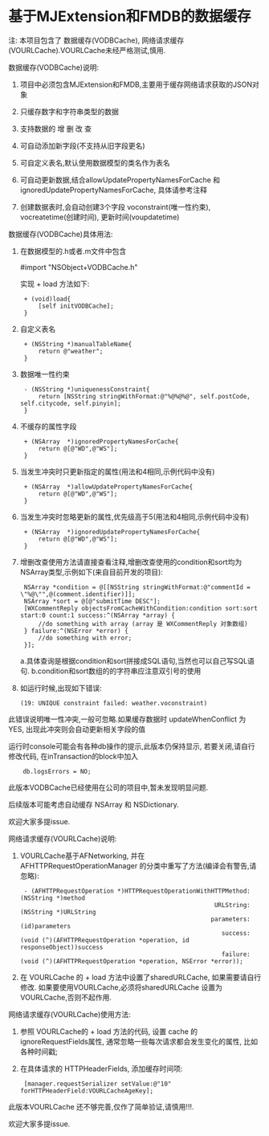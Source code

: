 # 基于MJExtension和FMDB的数据缓存

注:  本项目包含了 数据缓存(VODBCache), 网络请求缓存(VOURLCache).VOURLCache未经严格测试,慎用.

数据缓存(VODBCache)说明:

1. 项目中必须包含MJExtension和FMDB,主要用于缓存网络请求获取的JSON对象

2. 只缓存数字和字符串类型的数据

3. 支持数据的 增 删 改 查

4. 可自动添加新字段(不支持从旧字段更名)

5. 可自定义表名,默认使用数据模型的类名作为表名

6. 可自动更新数据,结合allowUpdatePropertyNamesForCache 和 ignoredUpdatePropertyNamesForCache, 具体请参考注释

7. 创建数据表时,会自动创建3个字段 voconstraint(唯一性约束), vocreatetime(创建时间), 更新时间(voupdatetime)

数据缓存(VODBCache)具体用法:

1. 在数据模型的.h或者.m文件中包含

	#import "NSObject+VODBCache.h"

	实现 + load 方法如下:

		+ (void)load{
	    	[self initVODBCache];
		}

2. 自定义表名

		+ (NSString *)manualTableName{
		    return @"weather";
		}

3. 数据唯一性约束

		- (NSString *)uniquenessConstraint{
		    return [NSString stringWithFormat:@"%@%@%@", self.postCode, self.citycode, self.pinyin];
		}

4. 不缓存的属性字段

		+ (NSArray  *)ignoredPropertyNamesForCache{
		    return @[@"WD",@"WS"];
		}

5. 当发生冲突时只更新指定的属性(用法和4相同,示例代码中没有)

		+ (NSArray  *)allowUpdatePropertyNamesForCache{
		    return @[@"WD",@"WS"];
		}

6. 当发生冲突时忽略更新的属性,优先级高于5(用法和4相同,示例代码中没有)

		+ (NSArray  *)ignoredUpdatePropertyNamesForCache{
		    return @[@"WD",@"WS"];
		}

7. 增删改查使用方法请直接查看注释,增删改查使用的condition和sort均为NSArray类型,示例如下(来自目前开发的项目):

        NSArray *condition = @[[NSString stringWithFormat:@"commentId = \"%@\"",@(comment.identifier)]];
        NSArray *sort = @[@"submitTime DESC"];
        [WXCommentReply objectsFromCacheWithCondition:condition sort:sort start:0 count:1 success:^(NSArray *array) {
            //do something with array (array 是 WXCommentReply 对象数组)
        } failure:^(NSError *error) {
            //do something with error;
        }];

   a.具体查询是根据condition和sort拼接成SQL语句,当然也可以自己写SQL语句.
   b.condition和sort数组的的字符串应注意双引号的使用

 8. 如运行时候,出现如下错误:

 		(19: UNIQUE constraint failed: weather.voconstraint)

   此错误说明唯一性冲突,一般可忽略.如果缓存数据时 updateWhenConflict 为 YES, 出现此冲突则会自动更新相关字段的值

   运行时console可能会有各种db操作的提示,此版本仍保持显示, 若要关闭,请自行修改代码, 在inTransaction的block中加入

   		db.logsErrors = NO;

此版本VODBCache已经使用在公司的项目中,暂未发现明显问题.

后续版本可能考虑自动缓存 NSArray 和 NSDictionary.

欢迎大家多提issue.


网络请求缓存(VOURLCache)说明:

1. VOURLCache基于AFNetworking, 并在 AFHTTPRequestOperationManager 的分类中重写了方法(编译会有警告,请忽略):

		- (AFHTTPRequestOperation *)HTTPRequestOperationWithHTTPMethod:(NSString *)method
		                                                     URLString:(NSString *)URLString
		                                                    parameters:(id)parameters
		                                                       success:(void (^)(AFHTTPRequestOperation *operation, id responseObject))success
		                                                       failure:(void (^)(AFHTTPRequestOperation *operation, NSError *error));

2. 在 VOURLCache 的 + load 方法中设置了sharedURLCache, 如果需要请自行修改. 如果要使用VOURLCache,必须将sharedURLCache 设置为 VOURLCache,否则不起作用.

网络请求缓存(VOURLCache)使用方法:

1. 参照 VOURLCache的 + load 方法的代码,  设置 cache 的 ignoreRequestFields属性, 通常忽略一些每次请求都会发生变化的属性, 比如各种时间戳;

2. 在具体请求的 HTTPHeaderFields, 添加缓存时间项: 

    	[manager.requestSerializer setValue:@"10" forHTTPHeaderField:VOURLCacheAgeKey];

此版本VOURLCache 还不够完善,仅作了简单验证,请慎用!!!.

欢迎大家多提issue.



